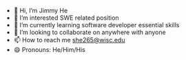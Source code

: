 - 👋 Hi, I’m Jimmy He
- 👀 I’m interested SWE related position
- 🌱 I’m currently learning software developer essential skills
- 💞️ I’m looking to collaborate on anywhere with anyone
- 📫 How to reach me she265@wisc.edu
- 😄 Pronouns: He/Him/His

<!---
JimmyHe05/JimmyHe05 is a ✨ special ✨ repository because its `README.md` (this file) appears on your GitHub profile.
You can click the Preview link to take a look at your changes.
--->
